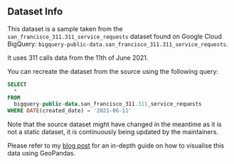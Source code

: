 ## Dataset Info

This dataset is a sample taken from the `san_francisco_311.311_service_requests` dataset found on Google Cloud BigQuery: `bigquery-public-data.san_francisco_311.311_service_requests`.

It uses 311 calls data from the 11th of June 2021. 

You can recreate the dataset from the source using the following query:

```sql
SELECT
  *
FROM
  bigquery-public-data.san_francisco_311.311_service_requests
WHERE DATE(created_date) = '2021-06-11'
```

Note that the source dataset might have changed in the meantime as it is not a static dataset, it is continuously being updated by the maintainers. 

Please refer to my [blog post](https://lucytalksdata.com/introduction-to-geopandas-analysing-311-call-data/) for an in-depth guide on how to visualise this data using GeoPandas. 
